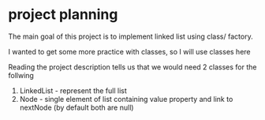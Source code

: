 # project planning

The main goal of this project is to implement linked list using class/ factory.

I wanted to get some more practice with classes, so I will use classes here

Reading the project description tells us that we would need 2 classes for the follwing

1. LinkedList - represent the full list
2. Node - single element of list containing value property and link to nextNode (by default both are null)

